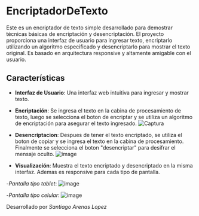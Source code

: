 # EncriptadorDeTexto

Este es un encriptador de texto simple desarrollado para demostrar técnicas básicas de encriptación y desencriptación. El proyecto proporciona una interfaz de usuario para ingresar texto, encriptarlo utilizando un algoritmo especificado y desencriptarlo para mostrar el texto original. Es basado en arquitectura responsive y altamente amigable con el usuario. 

## Características

- **Interfaz de Usuario**: Una interfaz web intuitiva para ingresar y mostrar texto.
- **Encriptación**: Se ingresa el texto en  la  cabina de procesamiento  de texto, luego se selecciona el boton de encriptar y se utiliza un algoritmo de encriptación para asegurar el texto ingresado.
![Captura](https://github.com/user-attachments/assets/93f311a3-bdc9-443a-812d-0f751a2109a2)
- **Desencriptacion**: Despues de tener el texto  encriptado, se utiliza el boton de copiar y se ingresa el texto en la cabina de procesamiento. Finalmente se selecciona el boton "desencriptar" para desifrar el mensaje oculto.
![image](https://github.com/user-attachments/assets/2674eab8-bd13-4725-b565-9b975f79958a)

- **Visualización**: Muestra el texto encriptado y desencriptado en la misma interfaz. Ademas es responsive para cada tipo de pantalla.

-*Pantalla tipo tablet*:
![image](https://github.com/user-attachments/assets/25c27fca-1941-4bc6-b877-a8e554153c15)

-*Pantalla tipo celular*:
![image](https://github.com/user-attachments/assets/0eba5a9f-a84b-4288-84b7-785e1953986e)

Desarrollado por *Santiago Arenas Lopez*

